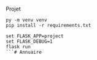 Projet

```
py -m venv venv
pip install -r requirements.txt

set FLASK_APP=project
set FLASK_DEBUG=1
flask run
```# Annuaire
